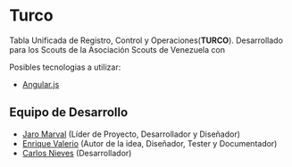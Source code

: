 Turco
===

Tabla Unificada de Registro, Control y Operaciones(**TURCO**). Desarrollado para los Scouts de la Asociación Scouts de Venezuela con

Posibles tecnologias a utilizar:
* [Angular.js](https://angularjs.org/)

## Equipo de Desarrollo
* [Jaro Marval](jampgold@gmail.com) (Líder de Proyecto, Desarrollador y Diseñador)
* [Enrique Valerio](comisionado@scoutsfalcon.org) (Autor de la idea, Diseñador, Tester y Documentador)
* [Carlos Nieves](cmnievesr@gmail.com) (Desarrollador)
